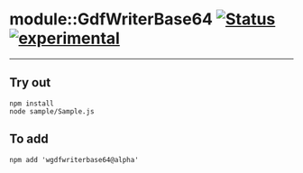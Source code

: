 
# module::GdfWriterBase64  [![Status](https://github.com/Wandalen/wGdfWriterBase64/workflows/Test/badge.svg)](https://github.com/Wandalen/wGdfWriterBase64/actions?query=workflow%3ATest) [![experimental](https://img.shields.io/badge/stability-experimental-orange.svg)](https://github.com/emersion/stability-badges#experimental)

___

## Try out
```
npm install
node sample/Sample.js
```

## To add
```
npm add 'wgdfwriterbase64@alpha'
```

